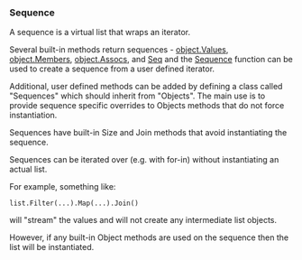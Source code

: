 ### Sequence

A sequence is a virtual list that wraps an iterator.

Several built-in methods return sequences - [object.Values](<../Reference/Object/object.Values.md>), [object.Members](<../Reference/Object/object.Members.md>), [object.Assocs](<../Reference/Object/object.Assocs.md>), and [Seq](<../Reference/Seq.md>) and the [Sequence](<../Reference/Sequence.md>) function can be used to create a sequence from a user defined iterator.

Additional, user defined methods can be added by defining a class called "Sequences" which should inherit from "Objects". The main use is to provide sequence specific overrides to Objects methods that do not force instantiation.

Sequences have built-in Size and Join methods that avoid instantiating the sequence.

Sequences can be iterated over (e.g. with for-in) without instantiating an actual list.

For example, something like:

``` suneido
list.Filter(...).Map(...).Join()
```

will "stream" the values and will not create any intermediate list objects.

However, if any built-in Object methods are used on the sequence then the list will be instantiated.
